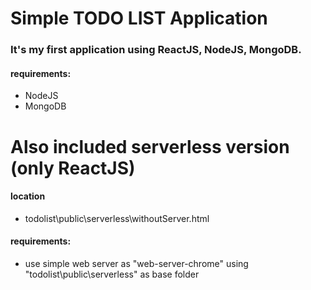 # Simple TODO LIST Application

### It's my first application using ReactJS, NodeJS, MongoDB.

#### requirements:
 -  NodeJS
 -  MongoDB

# Also included serverless version (only ReactJS)

#### location
 - todolist\public\serverless\withoutServer.html
#### requirements:
 - use simple web server as "web-server-chrome" using "todolist\public\serverless" as base folder


